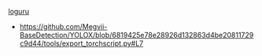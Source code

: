 [loguru](https://github.com/Delgan/loguru)

- https://github.com/Megvii-BaseDetection/YOLOX/blob/6819425e78e28926d132863d4be20811729c9d44/tools/export_torchscript.py#L7